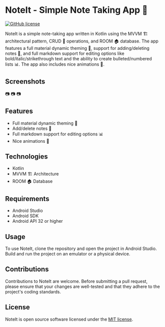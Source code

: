 # NoteIt - Simple Note Taking App 📝

[![GitHub license](https://img.shields.io/github/license/Catnatsuki/Note-It)](https://github.com/Catnatsuki/Note-It/blob/master/LICENSE)

NoteIt is a simple note-taking app written in Kotlin using the MVVM 🏗️ architectural pattern, CRUD 📝 operations, and ROOM 🏠 database. The app features a full material dynamic theming 🌈, support for adding/deleting notes 📝, and full markdown support for editing options like bold/italic/strikethrough text and the ability to create bulleted/numbered lists 📊. The app also includes nice animations 🎉.

## Screenshots

<!-- Will be uploaded soon™️ -->
📷 📷 📷

## Features

* Full material dynamic theming 🌈
* Add/delete notes 📝
* Full markdown support for editing options 📊
* Nice animations 🎉

## Technologies

* Kotlin
* MVVM 🏗️ Architecture
* ROOM 🏠 Database

## Requirements

* Android Studio
* Android SDK
* Android API 32 or higher

## Usage

To use NoteIt, clone the repository and open the project in Android Studio. Build and run the project on an emulator or a physical device.

## Contributions

Contributions to NoteIt are welcome. Before submitting a pull request, please ensure that your changes are well-tested and that they adhere to the project's coding standards.

## License

NoteIt is open source software licensed under the [MIT license](https://github.com/yourusername/NoteIt/blob/master/LICENSE).
